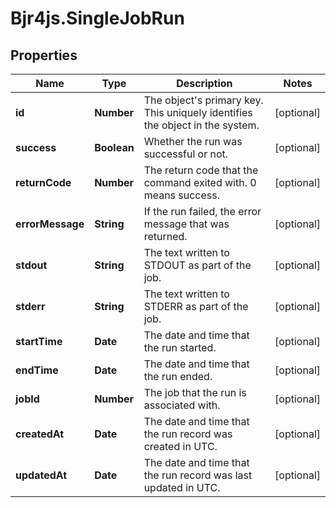 # Bjr4js.SingleJobRun

## Properties

Name | Type | Description | Notes
------------ | ------------- | ------------- | -------------
**id** | **Number** | The object&#39;s primary key. This uniquely identifies the object in the system. | [optional] 
**success** | **Boolean** | Whether the run was successful or not. | [optional] 
**returnCode** | **Number** | The return code that the command exited with. 0 means success. | [optional] 
**errorMessage** | **String** | If the run failed, the error message that was returned. | [optional] 
**stdout** | **String** | The text written to STDOUT as part of the job. | [optional] 
**stderr** | **String** | The text written to STDERR as part of the job. | [optional] 
**startTime** | **Date** | The date and time that the run started. | [optional] 
**endTime** | **Date** | The date and time that the run ended. | [optional] 
**jobId** | **Number** | The job that the run is associated with. | [optional] 
**createdAt** | **Date** | The date and time that the run record was created in UTC. | [optional] 
**updatedAt** | **Date** | The date and time that the run record was last updated in UTC. | [optional] 


